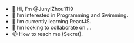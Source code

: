 - 👋 Hi, I’m @JunyiZhou1119
- 👀 I’m interested in Programming and Swimming.
- 🌱 I’m currently learning ReactJS.
- 💞️ I’m looking to collaborate on ...
- 📫 How to reach me (Secret).

<!---
JunyiZhou1119/JunyiZhou1119 is a ✨ special ✨ repository because its `README.md` (this file) appears on your GitHub profile.
You can click the Preview link to take a look at your changes.
--->
